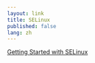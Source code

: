 ```yaml
---
layout: link
title: SELinux
published: false
lang: zh
---
```


[Getting Started with SELinux](http://www.linuxtopia.org/online_books/getting_started_with_SELinux/SELinux_tutorial_TOC.html)


